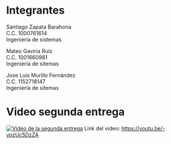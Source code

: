 # Integrantes
Santiago Zapata Barahona    
C.C. 1000761614 <br>
Ingenieria de sistemas

Mateo Gaviria Ruiz          
C.C. 1001660981 <br>
Ingeniería de sitemas

Jose Luis Murillo Fernández <br>
C.C. 1152718147 <br>
Ingeniería de sitemas

# Video segunda entrega

[![Video de la segunda entrega](https://img.youtube.com/vi/-ypzUc5DzZA/hqdefault.jpg)](https://youtu.be/-ypzUc5DzZA)
Link del video: https://youtu.be/-ypzUc5DzZA
